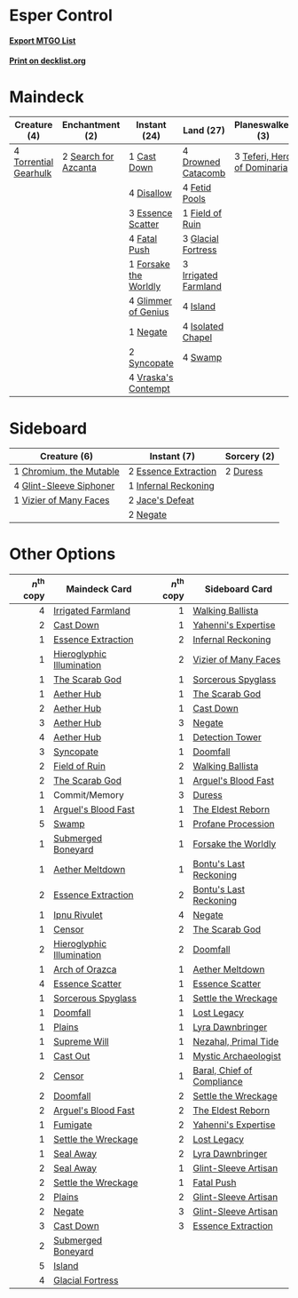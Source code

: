 # Esper Control

#### [Export MTGO List](../collection/Esper%20Control/Esper%20Control.txt)
#### [Print on decklist.org](http://decklist.org/?deckmain=1%09Cast%20Down%0A4%09Disallow%0A4%09Drowned%20Catacomb%0A3%09Essence%20Scatter%0A4%09Fatal%20Push%0A4%09Fetid%20Pools%0A1%09Field%20of%20Ruin%0A1%09Forsake%20the%20Worldly%0A3%09Glacial%20Fortress%0A4%09Glimmer%20of%20Genius%0A3%09Irrigated%20Farmland%0A4%09Island%0A4%09Isolated%20Chapel%0A1%09Negate%0A2%09Search%20for%20Azcanta%0A4%09Swamp%0A2%09Syncopate%0A3%09Teferi,%20Hero%20of%20Dominaria%0A4%09Torrential%20Gearhulk%0A4%09Vraska's%20Contempt&deckside=1%09Chromium,%20the%20Mutable%0A2%09Duress%0A2%09Essence%20Extraction%0A4%09Glint-Sleeve%20Siphoner%0A1%09Infernal%20Reckoning%0A2%09Jace's%20Defeat%0A2%09Negate%0A1%09Vizier%20of%20Many%20Faces)
# Maindeck

|                                          Creature (4)                                          |                                        Enchantment (2)                                        |                                          Instant (24)                                          |                                           Land (27)                                           |                                           Planeswalker (3)                                           |
|------------------------------------------------------------------------------------------------|-----------------------------------------------------------------------------------------------|------------------------------------------------------------------------------------------------|-----------------------------------------------------------------------------------------------|------------------------------------------------------------------------------------------------------|
|4 [Torrential Gearhulk](http://gatherer.wizards.com/Pages/Card/Details.aspx?multiverseid=420589)|2 [Search for Azcanta](http://gatherer.wizards.com/Pages/Card/Details.aspx?multiverseid=435226)|1 [Cast Down](http://gatherer.wizards.com/Pages/Card/Details.aspx?multiverseid=442969)          |4 [Drowned Catacomb](http://gatherer.wizards.com/Pages/Card/Details.aspx?multiverseid=430633)  |3 [Teferi, Hero of Dominaria](http://gatherer.wizards.com/Pages/Card/Details.aspx?multiverseid=443095)|
|                                                                                                |                                                                                               |4 [Disallow](http://gatherer.wizards.com/Pages/Card/Details.aspx?multiverseid=423698)           |4 [Fetid Pools](http://gatherer.wizards.com/Pages/Card/Details.aspx?multiverseid=426945)       |                                                                                                      |
|                                                                                                |                                                                                               |3 [Essence Scatter](http://gatherer.wizards.com/Pages/Card/Details.aspx?multiverseid=438446)    |1 [Field of Ruin](http://gatherer.wizards.com/Pages/Card/Details.aspx?multiverseid=435415)     |                                                                                                      |
|                                                                                                |                                                                                               |4 [Fatal Push](http://gatherer.wizards.com/Pages/Card/Details.aspx?multiverseid=423724)         |3 [Glacial Fortress](http://gatherer.wizards.com/Pages/Card/Details.aspx?multiverseid=435416)  |                                                                                                      |
|                                                                                                |                                                                                               |1 [Forsake the Worldly](http://gatherer.wizards.com/Pages/Card/Details.aspx?multiverseid=426715)|3 [Irrigated Farmland](http://gatherer.wizards.com/Pages/Card/Details.aspx?multiverseid=426947)|                                                                                                      |
|                                                                                                |                                                                                               |4 [Glimmer of Genius](http://gatherer.wizards.com/Pages/Card/Details.aspx?multiverseid=417622)  |4 [Island](http://gatherer.wizards.com/Pages/Card/Details.aspx?multiverseid=439602)            |                                                                                                      |
|                                                                                                |                                                                                               |1 [Negate](http://gatherer.wizards.com/Pages/Card/Details.aspx?multiverseid=447135)             |4 [Isolated Chapel](http://gatherer.wizards.com/Pages/Card/Details.aspx?multiverseid=382189)   |                                                                                                      |
|                                                                                                |                                                                                               |2 [Syncopate](http://gatherer.wizards.com/Pages/Card/Details.aspx?multiverseid=270369)          |4 [Swamp](http://gatherer.wizards.com/Pages/Card/Details.aspx?multiverseid=439603)             |                                                                                                      |
|                                                                                                |                                                                                               |4 [Vraska's Contempt](http://gatherer.wizards.com/Pages/Card/Details.aspx?multiverseid=435283)  |                                                                                               |                                                                                                      |


# Sideboard

|                                           Creature (6)                                           |                                          Instant (7)                                          |                                    Sorcery (2)                                    |
|--------------------------------------------------------------------------------------------------|-----------------------------------------------------------------------------------------------|-----------------------------------------------------------------------------------|
|1 [Chromium, the Mutable](http://gatherer.wizards.com/Pages/Card/Details.aspx?multiverseid=447350)|2 [Essence Extraction](http://gatherer.wizards.com/Pages/Card/Details.aspx?multiverseid=417653)|2 [Duress](http://gatherer.wizards.com/Pages/Card/Details.aspx?multiverseid=270465)|
|4 [Glint-Sleeve Siphoner](http://gatherer.wizards.com/Pages/Card/Details.aspx?multiverseid=423729)|1 [Infernal Reckoning](http://gatherer.wizards.com/Pages/Card/Details.aspx?multiverseid=447238)|                                                                                   |
|1 [Vizier of Many Faces](http://gatherer.wizards.com/Pages/Card/Details.aspx?multiverseid=426776) |2 [Jace's Defeat](http://gatherer.wizards.com/Pages/Card/Details.aspx?multiverseid=430727)     |                                                                                   |
|                                                                                                  |2 [Negate](http://gatherer.wizards.com/Pages/Card/Details.aspx?multiverseid=447135)            |                                                                                   |


# Other Options

|*n*<sup>th</sup> copy|                                           Maindeck Card                                            |*n*<sup>th</sup> copy|                                           Sideboard Card                                            |
|--------------------:|----------------------------------------------------------------------------------------------------|--------------------:|-----------------------------------------------------------------------------------------------------|
|                    4|[Irrigated Farmland](http://gatherer.wizards.com/Pages/Card/Details.aspx?multiverseid=426947)       |                    1|[Walking Ballista](http://gatherer.wizards.com/Pages/Card/Details.aspx?multiverseid=423848)          |
|                    2|[Cast Down](http://gatherer.wizards.com/Pages/Card/Details.aspx?multiverseid=442969)                |                    1|[Yahenni's Expertise](http://gatherer.wizards.com/Pages/Card/Details.aspx?multiverseid=423742)       |
|                    1|[Essence Extraction](http://gatherer.wizards.com/Pages/Card/Details.aspx?multiverseid=417653)       |                    2|[Infernal Reckoning](http://gatherer.wizards.com/Pages/Card/Details.aspx?multiverseid=447238)        |
|                    1|[Hieroglyphic Illumination](http://gatherer.wizards.com/Pages/Card/Details.aspx?multiverseid=426759)|                    2|[Vizier of Many Faces](http://gatherer.wizards.com/Pages/Card/Details.aspx?multiverseid=426776)      |
|                    1|[The Scarab God](http://gatherer.wizards.com/Pages/Card/Details.aspx?multiverseid=430688)           |                    1|[Sorcerous Spyglass](http://gatherer.wizards.com/Pages/Card/Details.aspx?multiverseid=435407)        |
|                    1|[Aether Hub](http://gatherer.wizards.com/Pages/Card/Details.aspx?multiverseid=417815)               |                    1|[The Scarab God](http://gatherer.wizards.com/Pages/Card/Details.aspx?multiverseid=430688)            |
|                    2|[Aether Hub](http://gatherer.wizards.com/Pages/Card/Details.aspx?multiverseid=417815)               |                    1|[Cast Down](http://gatherer.wizards.com/Pages/Card/Details.aspx?multiverseid=442969)                 |
|                    3|[Aether Hub](http://gatherer.wizards.com/Pages/Card/Details.aspx?multiverseid=417815)               |                    3|[Negate](http://gatherer.wizards.com/Pages/Card/Details.aspx?multiverseid=447135)                    |
|                    4|[Aether Hub](http://gatherer.wizards.com/Pages/Card/Details.aspx?multiverseid=417815)               |                    1|[Detection Tower](http://gatherer.wizards.com/Pages/Card/Details.aspx?multiverseid=447386)           |
|                    3|[Syncopate](http://gatherer.wizards.com/Pages/Card/Details.aspx?multiverseid=270369)                |                    1|[Doomfall](http://gatherer.wizards.com/Pages/Card/Details.aspx?multiverseid=430751)                  |
|                    2|[Field of Ruin](http://gatherer.wizards.com/Pages/Card/Details.aspx?multiverseid=435415)            |                    2|[Walking Ballista](http://gatherer.wizards.com/Pages/Card/Details.aspx?multiverseid=423848)          |
|                    2|[The Scarab God](http://gatherer.wizards.com/Pages/Card/Details.aspx?multiverseid=430688)           |                    1|[Arguel's Blood Fast](http://gatherer.wizards.com/Pages/Card/Details.aspx?multiverseid=439316)       |
|                    1|Commit/Memory                                                                                       |                    3|[Duress](http://gatherer.wizards.com/Pages/Card/Details.aspx?multiverseid=270465)                    |
|                    1|[Arguel's Blood Fast](http://gatherer.wizards.com/Pages/Card/Details.aspx?multiverseid=439316)      |                    1|[The Eldest Reborn](http://gatherer.wizards.com/Pages/Card/Details.aspx?multiverseid=442978)         |
|                    5|[Swamp](http://gatherer.wizards.com/Pages/Card/Details.aspx?multiverseid=439603)                    |                    1|[Profane Procession](http://gatherer.wizards.com/Pages/Card/Details.aspx?multiverseid=439826)        |
|                    1|[Submerged Boneyard](http://gatherer.wizards.com/Pages/Card/Details.aspx?multiverseid=407688)       |                    1|[Forsake the Worldly](http://gatherer.wizards.com/Pages/Card/Details.aspx?multiverseid=426715)       |
|                    1|[Aether Meltdown](http://gatherer.wizards.com/Pages/Card/Details.aspx?multiverseid=417609)          |                    1|[Bontu's Last Reckoning](http://gatherer.wizards.com/Pages/Card/Details.aspx?multiverseid=430749)    |
|                    2|[Essence Extraction](http://gatherer.wizards.com/Pages/Card/Details.aspx?multiverseid=417653)       |                    2|[Bontu's Last Reckoning](http://gatherer.wizards.com/Pages/Card/Details.aspx?multiverseid=430749)    |
|                    1|[Ipnu Rivulet](http://gatherer.wizards.com/Pages/Card/Details.aspx?multiverseid=430869)             |                    4|[Negate](http://gatherer.wizards.com/Pages/Card/Details.aspx?multiverseid=447135)                    |
|                    1|[Censor](http://gatherer.wizards.com/Pages/Card/Details.aspx?multiverseid=426748)                   |                    2|[The Scarab God](http://gatherer.wizards.com/Pages/Card/Details.aspx?multiverseid=430688)            |
|                    2|[Hieroglyphic Illumination](http://gatherer.wizards.com/Pages/Card/Details.aspx?multiverseid=426759)|                    2|[Doomfall](http://gatherer.wizards.com/Pages/Card/Details.aspx?multiverseid=430751)                  |
|                    1|[Arch of Orazca](http://gatherer.wizards.com/Pages/Card/Details.aspx?multiverseid=439849)           |                    1|[Aether Meltdown](http://gatherer.wizards.com/Pages/Card/Details.aspx?multiverseid=417609)           |
|                    4|[Essence Scatter](http://gatherer.wizards.com/Pages/Card/Details.aspx?multiverseid=438446)          |                    1|[Essence Scatter](http://gatherer.wizards.com/Pages/Card/Details.aspx?multiverseid=438446)           |
|                    1|[Sorcerous Spyglass](http://gatherer.wizards.com/Pages/Card/Details.aspx?multiverseid=435407)       |                    1|[Settle the Wreckage](http://gatherer.wizards.com/Pages/Card/Details.aspx?multiverseid=435186)       |
|                    1|[Doomfall](http://gatherer.wizards.com/Pages/Card/Details.aspx?multiverseid=430751)                 |                    1|[Lost Legacy](http://gatherer.wizards.com/Pages/Card/Details.aspx?multiverseid=417661)               |
|                    1|[Plains](http://gatherer.wizards.com/Pages/Card/Details.aspx?multiverseid=439601)                   |                    1|[Lyra Dawnbringer](http://gatherer.wizards.com/Pages/Card/Details.aspx?multiverseid=442914)          |
|                    1|[Supreme Will](http://gatherer.wizards.com/Pages/Card/Details.aspx?multiverseid=430738)             |                    1|[Nezahal, Primal Tide](http://gatherer.wizards.com/Pages/Card/Details.aspx?multiverseid=439702)      |
|                    1|[Cast Out](http://gatherer.wizards.com/Pages/Card/Details.aspx?multiverseid=426710)                 |                    1|[Mystic Archaeologist](http://gatherer.wizards.com/Pages/Card/Details.aspx?multiverseid=447199)      |
|                    2|[Censor](http://gatherer.wizards.com/Pages/Card/Details.aspx?multiverseid=426748)                   |                    1|[Baral, Chief of Compliance](http://gatherer.wizards.com/Pages/Card/Details.aspx?multiverseid=423695)|
|                    2|[Doomfall](http://gatherer.wizards.com/Pages/Card/Details.aspx?multiverseid=430751)                 |                    2|[Settle the Wreckage](http://gatherer.wizards.com/Pages/Card/Details.aspx?multiverseid=435186)       |
|                    2|[Arguel's Blood Fast](http://gatherer.wizards.com/Pages/Card/Details.aspx?multiverseid=439316)      |                    2|[The Eldest Reborn](http://gatherer.wizards.com/Pages/Card/Details.aspx?multiverseid=442978)         |
|                    1|[Fumigate](http://gatherer.wizards.com/Pages/Card/Details.aspx?multiverseid=417588)                 |                    2|[Yahenni's Expertise](http://gatherer.wizards.com/Pages/Card/Details.aspx?multiverseid=423742)       |
|                    1|[Settle the Wreckage](http://gatherer.wizards.com/Pages/Card/Details.aspx?multiverseid=435186)      |                    2|[Lost Legacy](http://gatherer.wizards.com/Pages/Card/Details.aspx?multiverseid=417661)               |
|                    1|[Seal Away](http://gatherer.wizards.com/Pages/Card/Details.aspx?multiverseid=442919)                |                    2|[Lyra Dawnbringer](http://gatherer.wizards.com/Pages/Card/Details.aspx?multiverseid=442914)          |
|                    2|[Seal Away](http://gatherer.wizards.com/Pages/Card/Details.aspx?multiverseid=442919)                |                    1|[Glint-Sleeve Artisan](http://gatherer.wizards.com/Pages/Card/Details.aspx?multiverseid=417590)      |
|                    2|[Settle the Wreckage](http://gatherer.wizards.com/Pages/Card/Details.aspx?multiverseid=435186)      |                    1|[Fatal Push](http://gatherer.wizards.com/Pages/Card/Details.aspx?multiverseid=423724)                |
|                    2|[Plains](http://gatherer.wizards.com/Pages/Card/Details.aspx?multiverseid=439601)                   |                    2|[Glint-Sleeve Artisan](http://gatherer.wizards.com/Pages/Card/Details.aspx?multiverseid=417590)      |
|                    2|[Negate](http://gatherer.wizards.com/Pages/Card/Details.aspx?multiverseid=447135)                   |                    3|[Glint-Sleeve Artisan](http://gatherer.wizards.com/Pages/Card/Details.aspx?multiverseid=417590)      |
|                    3|[Cast Down](http://gatherer.wizards.com/Pages/Card/Details.aspx?multiverseid=442969)                |                    3|[Essence Extraction](http://gatherer.wizards.com/Pages/Card/Details.aspx?multiverseid=417653)        |
|                    2|[Submerged Boneyard](http://gatherer.wizards.com/Pages/Card/Details.aspx?multiverseid=407688)       |                     |                                                                                                     |
|                    5|[Island](http://gatherer.wizards.com/Pages/Card/Details.aspx?multiverseid=439602)                   |                     |                                                                                                     |
|                    4|[Glacial Fortress](http://gatherer.wizards.com/Pages/Card/Details.aspx?multiverseid=435416)         |                     |                                                                                                     |

